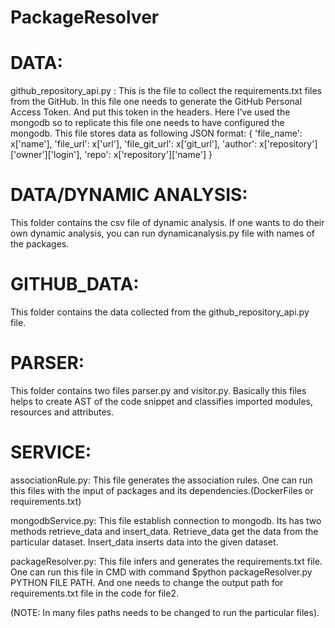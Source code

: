 # PackageResolver

# DATA:

github_repository_api.py : This is the file to collect the requirements.txt files from the GitHub. In this file one needs to generate the GitHub Personal Access Token. And put this token in the headers. Here I’ve used the mongodb so to replicate this file one needs to have configured the mongodb. This file stores data as following JSON format:
{
            'file_name': x['name'],
            'file_url': x['url'],
            'file_git_url': x['git_url'],
            'author': x['repository']['owner']['login'],
            'repo': x['repository']['name']
        }

# DATA/DYNAMIC ANALYSIS:

This folder contains the csv file of dynamic analysis. If one wants to do their own dynamic analysis, you can run dynamicanalysis.py file with names of the packages.

# GITHUB_DATA:

This folder contains the data collected from the github_repository_api.py file.

# PARSER:

This folder contains two files parser.py and visitor.py. Basically this files helps to create AST of the code snippet and classifies imported modules, resources and attributes.

# SERVICE:

associationRule.py: This file generates the association rules. One can run this files with the input of packages and its dependencies.(DockerFiles or requirements.txt)

mongodbService.py: This file establish connection to mongodb. Its has two methods retrieve_data and insert_data. Retrieve_data get the data from the particular dataset. Insert_data inserts data into the given dataset.

packageResolver.py: This file infers and generates the requirements.txt file. One can run this file in CMD with command $python packageResolver.py PYTHON FILE PATH.  And one needs to change the output path for requirements.txt file in the code for file2.

(NOTE: In many files paths needs to be changed to run the particular files).
